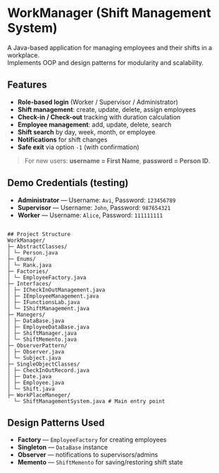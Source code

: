 
# WorkManager (Shift Management System)

A Java-based application for managing employees and their shifts in a workplace.  
Implements OOP and design patterns for modularity and scalability.

## Features
- **Role-based login** (Worker / Supervisor / Administrator)
- **Shift management**: create, update, delete, assign employees
- **Check-in / Check-out** tracking with duration calculation
- **Employee management**: add, update, delete, search
- **Shift search** by day, week, month, or employee
- **Notifications** for shift changes
- **Safe exit** via option `-1` (with confirmation)

> For new users: **username = First Name**, **password = Person ID**.

## Demo Credentials (testing)
- **Administrator** — Username: `Avi`, Password: `123456789`
- **Supervisor** — Username: `John`, Password: `987654321`
- **Worker** — Username: `Alice`, Password: `111111111`


```

## Project Structure
WorkManager/
├─ AbstractClasses/
│ └─ Person.java
├─ Enums/
│ └─ Rank.java
├─ Factories/
│ └─ EmployeeFactory.java
├─ Interfaces/
│ ├─ ICheckInOutManagement.java
│ ├─ IEmployeeManagement.java
│ ├─ IFunctionsLab.java
│ └─ IShiftManagement.java
├─ Manegers/ 
│ ├─ DataBase.java
│ ├─ EmployeeDataBase.java
│ ├─ ShiftManager.java
│ └─ ShiftMemento.java
├─ ObserverPattern/
│ ├─ Observer.java
│ └─ Subject.java
├─ SingleObjectClasses/
│ ├─ CheckInOutRecord.java
│ ├─ Date.java
│ ├─ Employee.java
│ └─ Shift.java
├─ WorkPlaceManeger/ 
  └─ ShiftManagementSystem.java # Main entry point

```

## Design Patterns Used
- **Factory** — `EmployeeFactory` for creating employees  
- **Singleton** — `DataBase` instance  
- **Observer** — notifications to supervisors/admins  
- **Memento** — `ShiftMemento` for saving/restoring shift state  
